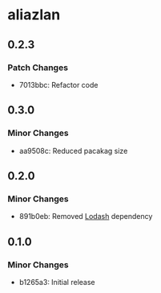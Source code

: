 # aliazlan

## 0.2.3

### Patch Changes

- 7013bbc: Refactor code

## 0.3.0

### Minor Changes

- aa9508c: Reduced pacakag size

## 0.2.0

### Minor Changes

- 891b0eb: Removed [Lodash](https://lodash.com) dependency

## 0.1.0

### Minor Changes

- b1265a3: Initial release
